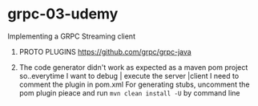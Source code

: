 # grpc-03-udemy
Implementing a GRPC Streaming client

1) PROTO PLUGINS 
   https://github.com/grpc/grpc-java
   
2) The code generator didn't work as expected as a maven pom project so..everytime I want to debug | execute the server |client I 
   need to comment the plugin in pom.xml
   For generating stubs, uncomment the pom plugin pieace and run ```mvn clean install -U``` by command line
